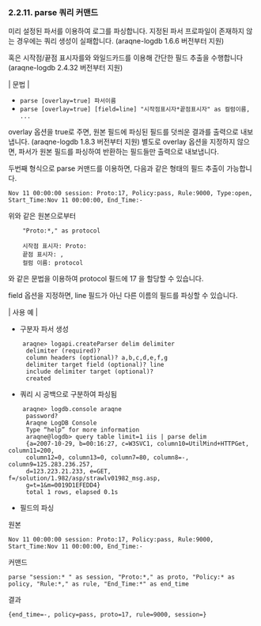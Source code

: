 ### 2.2.11. parse 쿼리 커맨드

미리 설정된 파서를 이용하여 로그를 파싱합니다. 지정된 파서 프로파일이 존재하지 않는 경우에는 쿼리 생성이 실패합니다. (araqne-logdb 1.6.6 버전부터 지원)

혹은 시작점/끝점 표시자를와 와일드카드를 이용해 간단한 필드 추출을 수행합니다 (araqne-logdb 2.4.32
버전부터 지원)

\| 문법 \|

* `parse [overlay=true] 파서이름`
* `parse [overlay=true] [field=line] "시작점표시자*끝점표시자" as 컬럼이름, ...`

overlay 옵션을 true로 주면, 원본 필드에 파싱된 필드를 덧씌운 결과를 출력으로 내보냅니다. (araqne-logdb 1.8.3 버전부터 지원) 별도로 overlay 옵션을 지정하지 않으면, 파서가 원본 필드를 파싱하여 반환하는 필드들만 출력으로 내보냅니다.

두번째 형식으로 parse 커맨드를 이용하면, 다음과 같은 형태의 필드 추출이 가능합니다.

```
Nov 11 00:00:00 session: Proto:17, Policy:pass, Rule:9000, Type:open, Start_Time:Nov 11 00:00:00, End_Time:-
```

위와 같은 원본으로부터

~~~
    "Proto:*," as protocol

    시작점 표시자: Proto:
    끝점 표시자: ,
    컬럼 이름: protocol
~~~

와 같은 문법을 이용하여 protocol 필드에 17 을 할당할 수 있습니다. 

field 옵션을 지정하면, line 필드가 아닌 다른 이름의 필드를 파싱할 수 있습니다. 



\| 사용 예 \|

* 구분자 파서 생성

~~~
    araqne> logapi.createParser delim delimiter
     delimiter (required)?
     column headers (optional)? a,b,c,d,e,f,g
     delimiter target field (optional)? line
     include delimiter target (optional)?
     created
~~~

* 쿼리 시 공백으로 구분하여 파싱됨

~~~
    araqne> logdb.console araqne
     password?
     Araqne LogDB Console
     Type “help” for more information
     araqne@logdb> query table limit=1 iis | parse delim
     {a=2007-10-29, b=00:16:27, c=W3SVC1, column10=UtilMind+HTTPGet, column11=200, 
     column12=0, column13=0, column7=80, column8=-, column9=125.283.236.257, 
     d=123.223.21.233, e=GET, f=/solution/1.982/asp/strawlv01982_msg.asp, 
     g=t=1&m=0019D1EFEDD4}
     total 1 rows, elapsed 0.1s
~~~

* 필드의 파싱

원본

~~~
Nov 11 00:00:00 session: Proto:17, Policy:pass, Rule:9000, Start_Time:Nov 11 00:00:00, End_Time:-
~~~

커맨드

```
parse "session:* " as session, "Proto:*," as proto, "Policy:* as policy, "Rule:*," as rule, "End_Time:*" as end_time
```

결과

```
{end_time=-, policy=pass, proto=17, rule=9000, session=}
```
